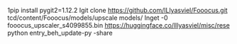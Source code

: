 1pip install pygit2=1.12.2
Igit clone https://github.com/lLlyasviel/Fooocus.git
tcd/content/Fooocus/models/upscale models/
Inget -0 fooocus_upscaler_s4099855.bin https://huggingface.co/lllyasviel/misc/rese
python entry_beh_update-py -share
